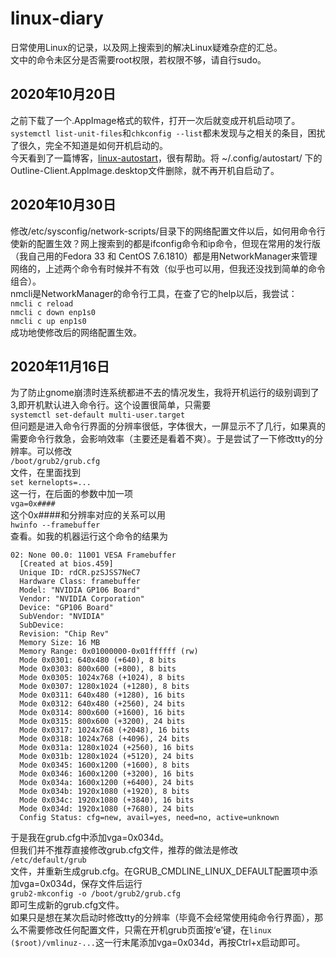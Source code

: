 # linux-diary  

日常使用Linux的记录，以及网上搜索到的解决Linux疑难杂症的汇总。  
文中的命令未区分是否需要root权限，若权限不够，请自行sudo。

## 2020年10月20日  

之前下载了一个.AppImage格式的软件，打开一次后就变成开机启动项了。`systemctl list-unit-files`和`chkconfig --list`都未发现与之相关的条目，困扰了很久，完全不知道是如何开机启动的。  
今天看到了一篇博客，[linux-autostart](https://www.cnblogs.com/sztom/p/13233803.html)，很有帮助。将 ~/.config/autostart/ 下的Outline-Client.AppImage.desktop文件删除，就不再开机自启动了。  

## 2020年10月30日  

修改/etc/sysconfig/network-scripts/目录下的网络配置文件以后，如何用命令行使新的配置生效？网上搜索到的都是ifconfig命令和ip命令，但现在常用的发行版（我自己用的Fedora 33 和 CentOS 7.6.1810）都是用NetworkManager来管理网络的，上述两个命令有时候并不有效（似乎也可以用，但我还没找到简单的命令组合）。  
nmcli是NetworkManager的命令行工具，在查了它的help以后，我尝试：  
`nmcli c reload`  
`nmcli c down enp1s0`  
`nmcli c up enp1s0`  
成功地使修改后的网络配置生效。  

## 2020年11月16日  

为了防止gnome崩溃时连系统都进不去的情况发生，我将开机运行的级别调到了3,即开机默认进入命令行。这个设置很简单，只需要  
`systemctl set-default multi-user.target`  
但问题是进入命令行界面的分辨率很低，字体很大，一屏显示不了几行，如果真的需要命令行救急，会影响效率（主要还是看着不爽）。于是尝试了一下修改tty的分辨率。可以修改  
`/boot/grub2/grub.cfg`  
文件，在里面找到  
`set kernelopts=...`  
这一行，在后面的参数中加一项  
`vga=0x####`  
这个0x####和分辨率对应的关系可以用  
`hwinfo --framebuffer`  
查看。如我的机器运行这个命令的结果为  

~~~null
02: None 00.0: 11001 VESA Framebuffer  
  [Created at bios.459]  
  Unique ID: rdCR.pzSJSS7NeC7  
  Hardware Class: framebuffer  
  Model: "NVIDIA GP106 Board"  
  Vendor: "NVIDIA Corporation"  
  Device: "GP106 Board"  
  SubVendor: "NVIDIA"  
  SubDevice:  
  Revision: "Chip Rev"  
  Memory Size: 16 MB  
  Memory Range: 0x01000000-0x01ffffff (rw)  
  Mode 0x0301: 640x480 (+640), 8 bits  
  Mode 0x0303: 800x600 (+800), 8 bits  
  Mode 0x0305: 1024x768 (+1024), 8 bits  
  Mode 0x0307: 1280x1024 (+1280), 8 bits  
  Mode 0x0311: 640x480 (+1280), 16 bits  
  Mode 0x0312: 640x480 (+2560), 24 bits  
  Mode 0x0314: 800x600 (+1600), 16 bits  
  Mode 0x0315: 800x600 (+3200), 24 bits  
  Mode 0x0317: 1024x768 (+2048), 16 bits  
  Mode 0x0318: 1024x768 (+4096), 24 bits  
  Mode 0x031a: 1280x1024 (+2560), 16 bits  
  Mode 0x031b: 1280x1024 (+5120), 24 bits  
  Mode 0x0345: 1600x1200 (+1600), 8 bits  
  Mode 0x0346: 1600x1200 (+3200), 16 bits  
  Mode 0x034a: 1600x1200 (+6400), 24 bits  
  Mode 0x034b: 1920x1080 (+1920), 8 bits  
  Mode 0x034c: 1920x1080 (+3840), 16 bits  
  Mode 0x034d: 1920x1080 (+7680), 24 bits  
  Config Status: cfg=new, avail=yes, need=no, active=unknown  
~~~

于是我在grub.cfg中添加vga=0x034d。  
但我们并不推荐直接修改grub.cfg文件，推荐的做法是修改  
`/etc/default/grub`  
文件，并重新生成grub.cfg。在GRUB_CMDLINE_LINUX_DEFAULT配置项中添加vga=0x034d，保存文件后运行  
`grub2-mkconfig -o /boot/grub2/grub.cfg`  
即可生成新的grub.cfg文件。  
如果只是想在某次启动时修改tty的分辨率（毕竟不会经常使用纯命令行界面），那么不需要修改任何配置文件，只需在开机grub页面按‘e’键，在`linux ($root)/vmlinuz-...`这一行末尾添加vga=0x034d，再按Ctrl+x启动即可。  

